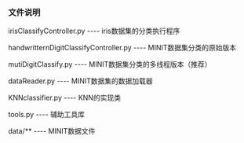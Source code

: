 ### 文件说明

irisClassifyController.py ---- iris数据集的分类执行程序

handwritternDigitClassifyController.py ---- MINIT数据集分类的原始版本

mutiDigitClassify.py ---- MINIT数据集分类的多线程版本（推荐）

dataReader.py ---- MINIT数据集的数据加载器

KNNclassifier.py ---- KNN的实现类

tools.py ---- 辅助工具库

data/** ---- MINIT数据文件

